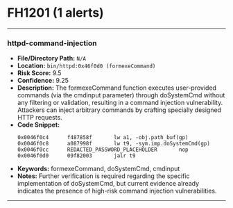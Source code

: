 # FH1201 (1 alerts)

---

### httpd-command-injection

- **File/Directory Path:** `N/A`
- **Location:** `bin/httpd:0x46f0d0 (formexeCommand)`
- **Risk Score:** 9.5
- **Confidence:** 9.25
- **Description:** The formexeCommand function executes user-provided commands (via the cmdinput parameter) through doSystemCmd without any filtering or validation, resulting in a command injection vulnerability. Attackers can inject arbitrary commands by crafting specially designed HTTP requests.
- **Code Snippet:**
  ```
  0x0046f0c4      f487858f       lw a1, -obj.path_buf(gp)
  0x0046f0c8      a087998f       lw t9, -sym.imp.doSystemCmd(gp)
  0x0046f0cc      REDACTED_PASSWORD_PLACEHOLDER       nop
  0x0046f0d0      09f82003       jalr t9
  ```
- **Keywords:** formexeCommand, doSystemCmd, cmdinput
- **Notes:** Further verification is required regarding the specific implementation of doSystemCmd, but current evidence already indicates the presence of high-risk command injection vulnerabilities.

---

